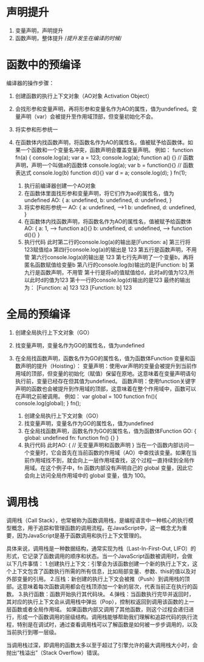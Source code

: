 # 声明提升
1. 变量声明，声明提升
2. 函数声明，整体提升 /*提升发生在编译的时候*/

# 函数中的预编译
编译器的操作步骤：
1. 创建函数的执行上下文对象（AO对象 Activation Object）
2. 会找形参和变量声明，再将形参和变量名作为AO的属性，值为undefined。变量声明（var）会被提升至作用域顶部，但变量初始化不会。
3. 将实参和形参统一
4. 在函数体内找函数声明，将函数名作为AO的属性名，值被赋予给函数体。如果一个函数和一个变量名冲突，函数声明会覆盖变量声明。
例如：
    function fn(a) {
        console.log(a);
        var a = 123;
        console.log(a);
        function a() {} // 函数声明，声明一个叫做a的函数体
        console.log(a);
        var b = function(){} // 函数表达式
        console.log(b)
        function d(){}
        var d = a;
        console.log(d);
    }
    fn(1);

    1. 执行前编译器创建一个AO对象
    2. 在函数体里面找形参和变量声明，将它们作为ao的属性名，值为undefined
        AO: {
            a: undefined, 
            b: undefined,
            d: undefined,
        }
    3. 将实参和形参统一
        AO: {
            a: undefined, -->1
            b: undefined, 
            d: undefined,
        }
    4. 在函数体内找函数声明，将函数名作为AO的属性名，值被赋予给函数体
        AO: {
            a: 1, --> function a(){}
            b: undefined, 
            d: undefined, --> function d(){}
        }
    5. 执行代码
        此时第二行的console.log(a)的输出是[Function: a]
        第三行将123赋值给a
        第四行console.log(a)的输出是 123
        第五行是函数声明，不用管
        第六行console.log(a)的输出是 123
        第七行先声明了一个变量b，再将匿名函数赋值给变量b
        第八行的console.log(b)输出的是[Function: b]
        第九行是函数声明，不用管
        第十行是将a的值赋值给d，此时a的值为123,所以此时d的值为123
        第十一行的console.log(d)输出的是123
    最终的输出为：
        [Function: a]
        123
        123
        [Function: b]
        123

# 全局的预编译
1. 创建全局执行上下文对象（GO）
2. 找变量声明，变量名作为GO的属性名，值为undefined
3. 在全局找函数声明，函数名作为GO的属性名，值为函数体Function
    变量和函数声明的提升（Hoisting）：
        变量声明：使用var声明的变量会被提升到当前作用域的顶部，但变量的初始化（赋值）保留在原地。这意味着在变量声明语句执行前，变量已经存在但其值为undefined。
        函数声明：使用function关键字声明的函数也会被提升到作用域的顶部，这意味着在整个作用域中，函数可以在声明之前被调用。
例如：
    var global = 100
    function fn(){
        console.log(global);
    }
    fn();

    1. 创建全局执行上下文对象（GO）
    2. 找变量声明，变量名作为GO的属性名，值为undefined
    3. 在全局找函数声明，函数名作为GO的属性名，值为函数体Function
        GO: {
            global: undefined 
            fn: function fn() {}
        }
    4. 执行代码
        此时AO: {
                // 无变量声明和函数声明
            }
        当在一个函数内部访问一个变量时，它会首先在当前函数的作用域（AO）中查找该变量。如果在当前作用域找不到，就会向上一层作用域查找，这个过程一直持续到全局作用域。在这个例子中，fn 函数内部没有声明自己的 global 变量，因此它会向上访问全局作用域中的 global 变量，值为 100。
        
# 调用栈

调用栈（Call Stack），也常被称为函数调用栈，是编程语言中一种核心的执行模型概念，用于追踪和管理函数的调用流程。在JavaScript中，这一概念尤为重要，因为JavaScript是基于函数调用和执行上下文管理的。

具体来说，调用栈是一种数据结构，通常实现为栈（Last-In-First-Out, LIFO）的形式，它记录了函数调用的顺序和状态。当一个JavaScript函数被调用时，会做以下几件事情：
    1.创建执行上下文：引擎会为该函数创建一个新的执行上下文，这个上下文包含了函数执行所需的所有信息，比如局部变量、参数、this的值以及对外部变量的引用。
    2.压栈：新创建的执行上下文会被推（Push）到调用栈的顶部。这意味着每次函数调用都会在栈顶添加一个新的层次，代表当前正在执行的函数。
    3.执行函数：函数开始执行其代码块。
    4.弹栈：当函数执行完毕并返回时，其对应的执行上下文会从调用栈中弹出（Pop），控制权返回到调用该函数的上一层函数或者全局作用域。
如果函数内部又调用了其他函数，则这个过程会递归进行，形成一个函数调用的层级结构。调用栈能够帮助我们理解和追踪代码的执行流程，特别是在调试时，通过查看调用栈可以了解函数是如何被一步步调用的，以及当前执行到哪一层级。

当调用栈过深，即调用的函数太多以至于超过了引擎允许的最大调用栈大小时，会抛出“栈溢出”（Stack Overflow）错误。

